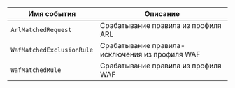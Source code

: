 Имя события | Описание
--- | ---
`ArlMatchedRequest` | Срабатывание правила из профиля ARL
`WafMatchedExclusionRule` | Срабатывание правила-исключения из профиля WAF
`WafMatchedRule` | Срабатывание правила из профиля WAF
